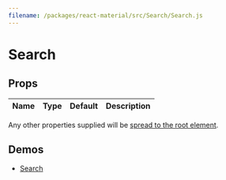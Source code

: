 ```yaml
---
filename: /packages/react-material/src/Search/Search.js
---
```


<!--- This documentation is automatically generated, do not try to edit it. -->

# Search



## Props

| Name | Type | Default | Description |
|:-----|:-----|:--------|:------------|

Any other properties supplied will be [spread to the root element](/guides/api#spread).

## Demos

- [Search](/demos/search)

